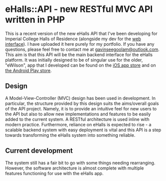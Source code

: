 # eHalls::API - new RESTful MVC API written in PHP
This is a recent version of the new eHalls API that I've been developing for Imperial College Halls of Residence (alongside my dev for the [web interface](https://hallsf.imperial.ac.uk/eHalls/)). I have uploaded it here purely for my portfolio. If you have any questions, please feel free to contact me at [gavinseegoolam@outlook.com](mailto:gavinseegoolam@outlook.com). This aim is that this API will be the main backend interface for the eHalls platform. It was initially designed to be of singular use for the older, "eWilson", app that I developed can be found on the [iOS app store](https://itunes.apple.com/gb/app/ewilson/id1286921644?mt=8) and on [the Android Play store](https://play.google.com/store/apps/details?id=com.wilson.ewilson&hl=en_GB).

## Design
A Model-View-Controller (MVC) design has been used in development. In particular, the structure provided by this design suits the aims/overall goals of the API project. Namely, it is to provide an intuitive feel for new users to the API but also to allow new implementations and features to be easily added to the current system. A RESTful architecture is used inline with modern practice. Furthermore, reliance on eHalls is expected to rise - a scalable backend system with easy deployment is vital and this API is a step towards transforming the eHalls system into something reliable.

## Current development
The system still has a fair bit to go with some things needing rearranging. However, the software architecture is almost complete with multiple features functioning for use with the eHalls app.
